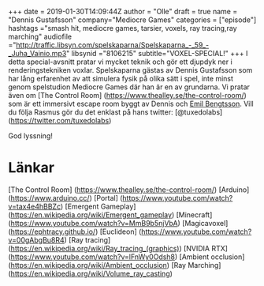 +++
date = 2019-01-30T14:09:44Z
author = "Olle"
draft = true
name = "Dennis Gustafsson"
company="Mediocre Games"
categories = ["episode"]
hashtags ="smash hit, mediocre games, tarsier, voxels, ray tracing,ray marching"
audiofile ="http://traffic.libsyn.com/spelskaparna/Spelskaparna_-_59_-_Juha_Vainio.mp3"
libsynid ="8106215"
subtitle="VOXEL-SPECIAL!"
+++
I detta special-avsnitt pratar vi mycket teknik och gör ett djupdyk ner i renderingstekniken voxlar. Spelskaparna gästas av Dennis Gustafsson som har lång erfarenhet av att simulera fysik på olika sätt i spel, inte minst genom spelstudion Mediocre Games där han är en av grundarna. Vi pratar även om [The Control Room] (https://www.thealley.se/the-control-room/) som är ett immersivt escape room byggt av Dennis och [Emil Bengtsson](https://twitter.com/resident_emil). Vill du följa Rasmus gör du det enklast på hans twitter: [@tuxedolabs] (https://twitter.com/tuxedolabs)

God lyssning!
# Länkar
[The Control Room] (https://www.thealley.se/the-control-room/)
[Arduino] (https://www.arduino.cc/)
[Portal] (https://www.youtube.com/watch?v=tax4e4hBBZc)
[Emergent Gameplay] (https://en.wikipedia.org/wiki/Emergent_gameplay)
[Minecraft] (https://www.youtube.com/watch?v=MmB9b5njVbA)
[Magicavoxel] (https://ephtracy.github.io/)
[Euclideon] (https://www.youtube.com/watch?v=00gAbgBu8R4)
[Ray tracing] (https://en.wikipedia.org/wiki/Ray_tracing_(graphics))
[NVIDIA RTX] (https://www.youtube.com/watch?v=lFnWy0Odsh8)
[Ambient occlusion] (https://en.wikipedia.org/wiki/Ambient_occlusion)
[Ray Marching] (https://en.wikipedia.org/wiki/Volume_ray_casting)


